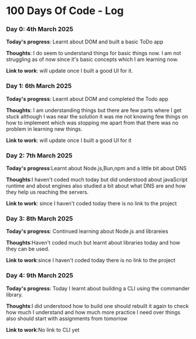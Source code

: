 # 100 Days Of Code - Log

<!-- ### Day 0: February 30, 2016 (Example 1)
##### (delete me or comment me out)

**Today's Progress**: Fixed CSS, worked on canvas functionality for the app.

**Thoughts:** I really struggled with CSS, but, overall, I feel like I am slowly getting better at it. Canvas is still new for me, but I managed to figure out some basic functionality.

**Link to work:** [Calculator App](http://www.example.com)

### Day 0: February 30, 2016 (Example 2)
##### (delete me or comment me out)

**Today's Progress**: Fixed CSS, worked on canvas functionality for the app.

**Thoughts**: I really struggled with CSS, but, overall, I feel like I am slowly getting better at it. Canvas is still new for me, but I managed to figure out some basic functionality.

**Link(s) to work**: [Calculator App](http://www.example.com)


### Day 1: June 27, Monday

**Today's Progress**: I've gone through many exercises on FreeCodeCamp.

**Thoughts** I've recently started coding, and it's a great feeling when I finally solve an algorithm challenge after a lot of attempts and hours spent.

**Link(s) to work**
1. [Find the Longest Word in a String](https://www.freecodecamp.com/challenges/find-the-longest-word-in-a-string)
2. [Title Case a Sentence](https://www.freecodecamp.com/challenges/title-case-a-sentence)
### Day 0: 

**Today's progress**:

**Thoughts**:

**Link to work**:
-->
 
 ### Day 0: 4th March 2025

 **Today's progress**: Learnt about DOM and built a basic ToDo app 

 **Thoughts**: I do seem to understand things for basic things now. I am not struggling as of now since it's basic concepts which I am learning now. 

 **Link to work**: will update once I built a good UI for it.  

### Day 1: 6th March 2025 

**Today's progress**: Learnt about DOM and completed the Todo app

**Thoughts**: I am understanding things but there are few parts where I get stuck although I was near the solution it was me not knowing few things on how to implement which was stopping me apart from that there was no problem in learning new things. 

**Link to work**: will update once I built a good UI for it

### Day 2: 7th March 2025

**Today's progress**:Learnt about Node.js,Bun,npm and a little bit about DNS

**Thoughts**:I haven't coded much today but did understood about javaScript runtime and about engines also studied a bit about what DNS are and how they help us reaching the servers.  

**Link to work**: since I haven't coded today there is no link to the project

### Day 3: 8th March 2025

**Today's progress**: Continued learning about Node.js and librareies 

**Thoughts**:Haven't coded much but learnt about libraries today and how they can be used.

**Link to work**:since I haven't coded today there is no link to the project

### Day 4: 9th March 2025

**Today's progress**: Today I learnt  about building a CLI using the commander library.

**Thoughts**:I did understood how to build one should rebuilt it again to check how much I understand and how much more practice I need over things also should start with assignments from tomorrow

**Link to work**:No link to CLI yet 
